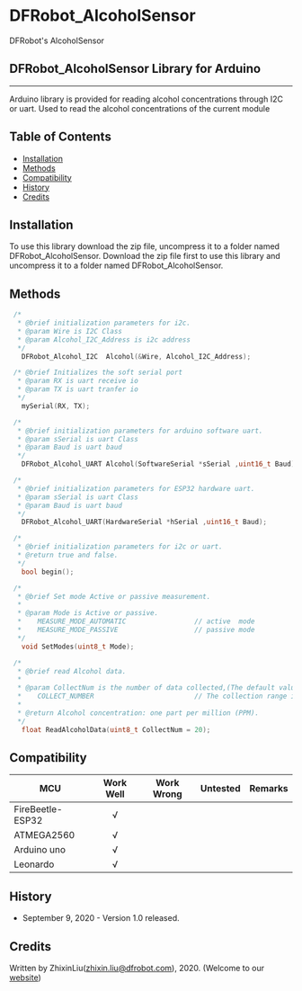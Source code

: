 # DFRobot_AlcoholSensor
DFRobot's AlcoholSensor

## DFRobot_AlcoholSensor Library for Arduino
---------------------------------------------------------
Arduino library is provided for reading alcohol concentrations through I2C or uart.
Used to read the alcohol concentrations of the current module


## Table of Contents

* [Installation](#installation)
* [Methods](#methods)
* [Compatibility](#compatibility)
* [History](#history)
* [Credits](#credits)

<snippet>
<content>

## Installation

To use this library download the zip file, uncompress it to a folder named DFRobot_AlcoholSensor.
Download the zip file first to use this library and uncompress it to a folder named DFRobot_AlcoholSensor.

## Methods

```C++
 /*
  * @brief initialization parameters for i2c.
  * @param Wire is I2C Class
  * @param Alcohol_I2C_Address is i2c address
  */
   DFRobot_Alcohol_I2C  Alcohol(&Wire, Alcohol_I2C_Address);

 /* @brief Initializes the soft serial port
  * @param RX is uart receive io
  * @param TX is uart tranfer io
  */
   mySerial(RX, TX);

 /*
  * @brief initialization parameters for arduino software uart.
  * @param sSerial is uart Class
  * @param Baud is uart baud
  */
   DFRobot_Alcohol_UART Alcohol(SoftwareSerial *sSerial ,uint16_t Baud)

 /*
  * @brief initialization parameters for ESP32 hardware uart.
  * @param sSerial is uart Class
  * @param Baud is uart baud
  */
   DFRobot_Alcohol_UART(HardwareSerial *hSerial ,uint16_t Baud);

 /*
  * @brief initialization parameters for i2c or uart.
  * @return true and false.
  */
   bool begin();

 /*
  * @brief Set mode Active or passive measurement.
  *
  * @param Mode is Active or passive.
  *    MEASURE_MODE_AUTOMATIC                 // active  mode
  *    MEASURE_MODE_PASSIVE                   // passive mode
  */
   void SetModes(uint8_t Mode);

 /*
  * @brief read Alcohol data.
  *
  * @param CollectNum is the number of data collected,(The default value is 20)
  *    COLLECT_NUMBER                         // The collection range is 1-100
  *
  * @return Alcohol concentration: one part per million (PPM).
  */
   float ReadAlcoholData(uint8_t CollectNum = 20);

```
## Compatibility

MCU                | Work Well | Work Wrong | Untested  | Remarks
------------------ | :----------: | :----------: | :---------: | -----
FireBeetle-ESP32  |      √       |             |            | 
ATMEGA2560  |      √       |             |            | 
Arduino uno |       √      |             |            | 
Leonardo  |      √       |              |             | 

## History

- September 9, 2020 - Version 1.0 released.


## Credits

Written by ZhixinLiu(zhixin.liu@dfrobot.com), 2020. (Welcome to our [website](https://www.dfrobot.com/))